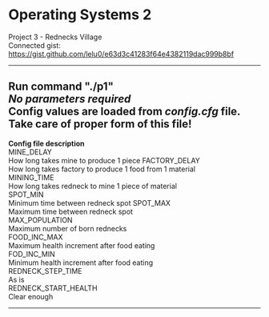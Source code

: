 # Operating Systems 2  
Project 3 - Rednecks Village  
Connected gist: https://gist.github.com/lelu0/e63d3c41283f64e4382119dac999b8bf  
  
---
**Run command** "./p1"  
*No parameters required*  
Config values are loaded from *config.cfg* file. Take care of proper form of this file!  
---  
**Config file description**  
MINE_DELAY  
How long takes mine to produce 1 piece
FACTORY_DELAY  
How long takes factory to produce 1 food from 1 material  
MINING_TIME  
How long takes redneck to mine 1 piece of material  
SPOT_MIN  
Minimum time between redneck spot
SPOT_MAX  
Maximum time between redneck spot  
MAX_POPULATION  
Maximum number of born rednecks  
FOOD_INC_MAX  
Maximum health increment after food eating  
FOD_INC_MIN  
Minimum health increment after food eating  
REDNECK_STEP_TIME  
As is    
REDNECK_START_HEALTH  
Clear enough  
  
---



